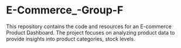 # E-Commerce_-Group-F
This repository contains the code and resources for an E-commerce Product Dashboard. The project focuses on analyzing product data to provide insights into product categories, stock levels. 
